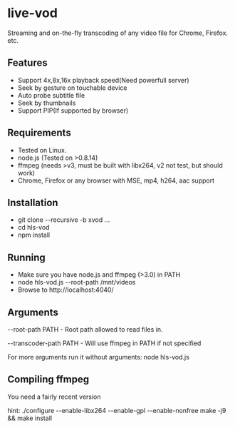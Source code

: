 live-vod
=======

Streaming and on-the-fly transcoding of any video file for Chrome, Firefox. etc.

Features
-----------
- Support 4x,8x,16x playback speed(Need powerfull server)
- Seek by gesture on touchable device
- Auto probe subtitle file
- Seek by thumbnails
- Support PIP(If supported by browser)

Requirements
------------
- Tested on Linux.
- node.js (Tested on >0.8.14)
- ffmpeg (needs >v3, must be built with libx264, v2 not test, but should work)
- Chrome, Firefox or any browser with MSE, mp4, h264, aac support

Installation
------------
- git clone --recursive -b xvod ...
- cd hls-vod
- npm install

Running
------------------------------
- Make sure you have node.js and ffmpeg (>3.0) in PATH
- node hls-vod.js --root-path /mnt/videos
- Browse to http://localhost:4040/


Arguments
------------------
--root-path PATH - Root path allowed to read files in.

--transcoder-path PATH - Will use ffmpeg in PATH if not specified

For more arguments run it without arguments: node hls-vod.js


Compiling ffmpeg
----------------
You need a fairly recent version

hint:
./configure --enable-libx264 --enable-gpl --enable-nonfree
make -j9 && make install
